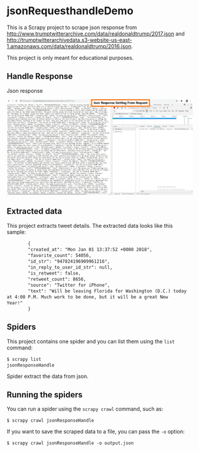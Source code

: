 # jsonRequesthandleDemo

This is a Scrapy project to scrape json response  from  http://www.trumptwitterarchive.com/data/realdonaldtrump/2017.json and http://trumptwitterarchivedata.s3-website-us-east-1.amazonaws.com/data/realdonaldtrump/2016.json.

This project is only meant for educational purposes.

## Handle Response 

Json response


![Image of Json](https://github.com/Aniruddhsinh03/jsonRequesthandleDemo/blob/master/screenshots/1.jpg)






## Extracted data

This project extracts tweet details.
The extracted data looks like this sample:

            {
            "created_at": "Mon Jan 01 13:37:52 +0000 2018",
            "favorite_count": 54056,
            "id_str": "947824196909961216",
            "in_reply_to_user_id_str": null,
            "is_retweet": false,
            "retweet_count": 8656,
            "source": "Twitter for iPhone",
            "text": "Will be leaving Florida for Washington (D.C.) today at 4:00 P.M. Much work to be done, but it will be a great New                Year!"
            }


## Spiders

This project contains one spider and you can list them using the `list`
command:

    $ scrapy list
    jsonResponseHandle

Spider extract the data from json.




## Running the spiders

You can run a spider using the `scrapy crawl` command, such as:

    $ scrapy crawl jsonResponseHandle

If you want to save the scraped data to a file, you can pass the `-o` option:
    
    $ scrapy crawl jsonResponseHandle -o output.json
